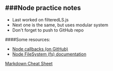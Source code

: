 ###Node practice notes
-----------------------------

+ Last worked on filteredLS.js
+ Next one is the same, but uses modular system
+ Don't forget to push to GitHub repo

####Some resources:
+ [Node callbacks (on GitHub)](https://github.com/maxogden/art-of-node#callbacks)
+ [Node FileSystem (fs) documentation](file:///usr/local/lib/node_modules/learnyounode/node_apidoc/fs.html)





[Markdown Cheat Sheet](http://assemble.io/docs/Cheatsheet-Markdown.html)